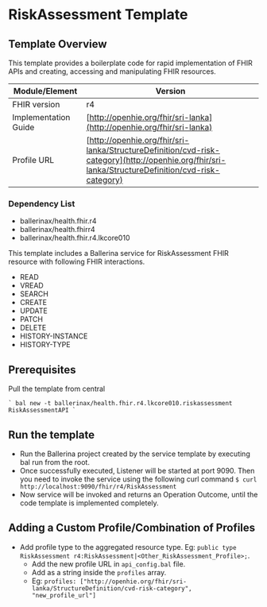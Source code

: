 # RiskAssessment Template

## Template Overview

This template provides a boilerplate code for rapid implementation of FHIR APIs and creating, accessing and manipulating FHIR resources.

| Module/Element       | Version |
| -------------------- | ------- |
| FHIR version         | r4 |
| Implementation Guide | [http://openhie.org/fhir/sri-lanka](http://openhie.org/fhir/sri-lanka) |
| Profile URL          |[http://openhie.org/fhir/sri-lanka/StructureDefinition/cvd-risk-category](http://openhie.org/fhir/sri-lanka/StructureDefinition/cvd-risk-category)|

### Dependency List

- ballerinax/health.fhir.r4
- ballerinax/health.fhirr4
- ballerinax/health.fhir.r4.lkcore010

This template includes a Ballerina service for RiskAssessment FHIR resource with following FHIR interactions.
- READ
- VREAD
- SEARCH
- CREATE
- UPDATE
- PATCH
- DELETE
- HISTORY-INSTANCE
- HISTORY-TYPE

## Prerequisites

Pull the template from central

    ` bal new -t ballerinax/health.fhir.r4.lkcore010.riskassessment RiskAssessmentAPI `

## Run the template

- Run the Ballerina project created by the service template by executing bal run from the root.
- Once successfully executed, Listener will be started at port 9090. Then you need to invoke the service using the following curl command
    ` $ curl http://localhost:9090/fhir/r4/RiskAssessment `
- Now service will be invoked and returns an Operation Outcome, until the code template is implemented completely.

## Adding a Custom Profile/Combination of Profiles

- Add profile type to the aggregated resource type. Eg: `public type RiskAssessment r4:RiskAssessment|<Other_RiskAssessment_Profile>;`.
    - Add the new profile URL in `api_config.bal` file.
    - Add as a string inside the `profiles` array.
    - Eg: `profiles: ["http://openhie.org/fhir/sri-lanka/StructureDefinition/cvd-risk-category", "new_profile_url"]`
